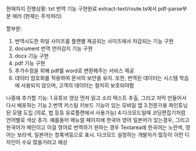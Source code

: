 현재까지 진행상황:
txt 번역 기능 구현완료
extract-text/route.ts에서 pdf-parse부분 에러 (현재는 주석처리)


할부분:
1. 번역시도한 파일 사이즈를 플랜별 제공되는 사이즈에서 차감되는 기능 구현
2. document 번역 언어감지 기능 구현
3. docx 기능 구현
4. pdf 기능 구현
5. 추가수정을 위해 pdf를 word로 변환해주는 서비스 제공
6. 데이터 암호화를 적용하여 문서의 보안을 유지. 또한, 번역된 데이터는 시스템 학습에 사용되지 않으며, 고객의 데이터는 철저히 보호되야함


나중에 추가할 기능:
1.유튜브 영상 먼저 읽고 소리 텍스트 추출, 그리고 자막 만들어서 다시 배포하는 기능
2.번역 커스텀 키보드 기능이 있는 모바일 앱
3.전문가용 파인튜닝된 모델 도입 (의료, 법 등등 유료플랜에서 사용가능)
4.다크모드일때 코딩편집기처럼 언어별로 색상 추가. 예를들어 메뉴얼 페이지에 한국어 영어 일본어가 있는경우, 그리고 한국어가 메인이고 이걸 영어로 번역하기 원하는 경우 Textarea에 한국어는 노란색, 영어는 보라색, 일본어는 청록색등으로 표시. 다크모드 설정하는 개발자가 많듯이 이런 디자인이 수요 많을거라고 예상